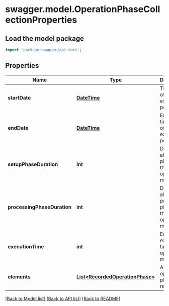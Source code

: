 # swagger.model.OperationPhaseCollectionProperties

## Load the model package
```dart
import 'package:swagger/api.dart';
```

## Properties
Name | Type | Description | Notes
------------ | ------------- | ------------- | -------------
**startDate** | [**DateTime**](DateTime.md) | Timestamp of the first execution period | [optional] [default to null]
**endDate** | [**DateTime**](DateTime.md) | End timestamp of the last execution period | [optional] [default to null]
**setupPhaseDuration** | **int** | Duration of all setup phases of the operation in msec | [optional] [default to null]
**processingPhaseDuration** | **int** | Duration of all processing phases of the operation in msec | [optional] [default to null]
**executionTime** | **int** | Entire execution time of the operation in msec | [optional] [default to null]
**elements** | [**List&lt;RecordedOperationPhase&gt;**](RecordedOperationPhase.md) | Array of operation phase records | [optional] [default to []]

[[Back to Model list]](../README.md#documentation-for-models) [[Back to API list]](../README.md#documentation-for-api-endpoints) [[Back to README]](../README.md)

